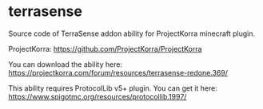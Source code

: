 # terrasense

Source code of TerraSense addon ability for ProjectKorra minecraft plugin.

ProjectKorra:
https://github.com/ProjectKorra/ProjectKorra

You can download the ability here:
https://projectkorra.com/forum/resources/terrasense-redone.369/

This ability requires ProtocolLib v5+ plugin. You can get it here:
https://www.spigotmc.org/resources/protocollib.1997/
